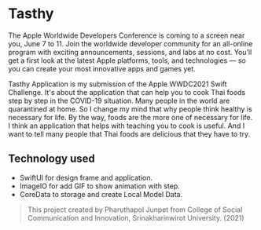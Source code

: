 # Tasthy

The Apple Worldwide Developers Conference is coming to a screen near you, June 7 to 11. Join the worldwide developer community for an all-online program with exciting announcements, sessions, and labs at no cost. You’ll get a first look at the latest Apple platforms, tools, and technologies — so you can create your most innovative apps and games yet.

Tasthy Application is my submission of the Apple WWDC2021 Swift Challenge. It's about the application that can help you to cook Thai foods step by step in the COVID-19 situation. Many people in the world are quarantined at home. So I change my mind that why people think healthy is necessary for life. By the way, foods are the more one of necessary for life. I think an application that helps with teaching you to cook is useful. And I want to tell many people that Thai foods are delicious that they have to try.

## Technology used

- SwiftUI for design frame and application.
- ImageIO for add GIF to show animation with step.
- CoreData to storage and create Local Model Data.

> This project created by Pharuthapol Junpet from College of Social Communication and Innovation, Srinakharinwirot University. (2021)

